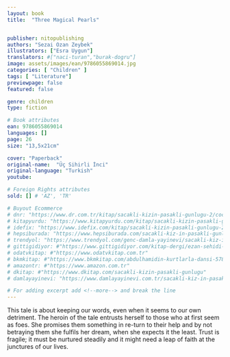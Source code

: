 ```yaml
---
layout: book
title:  "Three Magical Pearls"


publisher: nitopublishing
authors: "Sezai Ozan Zeybek"
illustrators: ["Esra Uygun"]
translators: #["naci-turan","burak-dogru"]
image: assets/images/ean/9786055869014.jpg
categories: [ "Children" ]
tags: [ "Literature"]
previewpage: false
featured: false

genre: children
type: fiction

# Book attributes
ean: 9786055869014
languages: []
page: 26
size: "13,5x21cm"

cover: "Paperback"
original-name:  "Üç Sihirli İnci"
original-language: "Turkish"
youtube:

# Foreign Rights attributes
sold: [] # 'AZ', 'TR'

# Buyout Ecommerce
# dnr: "https://www.dr.com.tr/kitap/sacakli-kizin-pasakli-gunlugu-2/cocuk-ve-genclik/genclik-10-yas/roman-oyku/urunno=0001893059001"
# kitapyurdu: "https://www.kitapyurdu.com/kitap/sacakli-kizin-pasakli-gunlugu-2-/560122.html&filter_name=Sa%C3%A7akl%C4%B1+K%C4%B1z%27%C4%B1n+Pasakl%C4%B1+G%C3%BCnl%C3%BC%C4%9F%C3%BC+2"
# idefix: "https://www.idefix.com/kitap/sacakli-kizin-pasakli-gunlugu-2/cocuk-ve-genclik/genclik-10-yas/roman-oyku/urunno=0001893059001"
# hepsiburada: "https://www.hepsiburada.com/sacakli-kiz-in-pasakli-gunlugu-2-damla-yayinevi-p-HBV000012ER86"
# trendyol: "https://www.trendyol.com/genc-damla-yayinevi/sacakli-kiz-in-pasakli-gunlugu-2-p-54825777"
# gittigidiyor: #"https://www.gittigidiyor.com/kitap-dergi/ezan-sehidi-adnan-menderes_pdp_732728793"
# odatvkitap: #"https://www.odatvkitap.com.tr"
# bkmkitap: #"https://www.bkmkitap.com/abdulhamidin-kurtlarla-dansi-578226"
# amazontr: #"https://www.amazon.com.tr"
# dkitap: #"https://www.dkitap.com/sacakli-kizin-pasakli-gunlugu"
# damlayayinevi: "https://www.damlayayinevi.com.tr/sacakli-kiz-in-pasakli-gunlugu-2-bu-iste-bi-terslik-var"

# For adding excerpt add <!--more--> and break the line
---
```

This tale is about keeping our words, even
when it seems to our own detriment. The heroin
of the tale entrusts herself to those who at first
seem as foes. She promises them something in
re-turn to their help and by not betraying them
she fulfils her dream, when she expects it the
least.
Trust is fragile; it must be nurtured steadily
and it might need a leap of faith at the junctures
of our lives.
<!--more--> 

